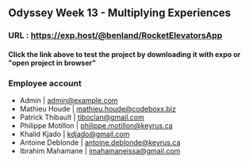 ## Odyssey Week 13 - Multiplying Experiences

### URL : https://exp.host/@benland/RocketElevatorsApp

#### Click the link above to test the project by downloading it with expo or "open project in browser"

### Employee account

- Admin | admin@example.com
- Mathieu Houde | mathieu.houde@codeboxx.biz
- Patrick Thibault | tiboclan@gmail.com
- Philippe Motillon | philippe.motillon@keyrus.ca
- Khalid Kjado | kdjado@gmail.com
- Antoine Deblonde | antoine.deblonde@keyrus.ca
- Ibrahim Mahamane | imahamaneissa@gmail.com

